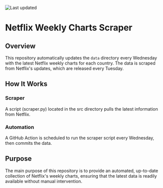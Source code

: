 ![Last updated](https://img.shields.io/badge/Last%20updated-2024-11-10-blue)

# Netflix Weekly Charts Scraper

## Overview
This repository automatically updates the `data` directory every Wednesday with the latest Netflix weekly charts for each country. The data is scraped from Netflix's updates, which are released every Tuesday.

## How It Works
### Scraper
A script (scraper.py) located in the src directory pulls the latest information from Netflix.

### Automation
A GitHub Action is scheduled to run the scraper script every Wednesday, then commits the data.

## Purpose
The main purpose of this repository is to provide an automated, up-to-date collection of Netflix's weekly charts, ensuring that the latest data is readily available without manual intervention.
